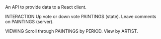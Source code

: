 An API to provide data to a React client.

INTERACTION
Up vote or down vote PAINTINGS (state).
Leave comments on PAINTINGS (server).

VIEWING
Scroll through PAINTINGS by PERIOD.
View by ARTIST.
